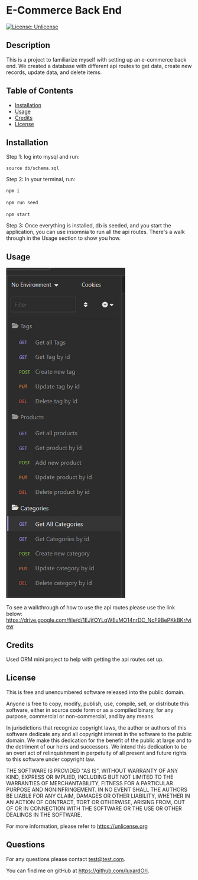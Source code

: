 # E-Commerce Back End  
  [![License: Unlicense](https://img.shields.io/badge/license-Unlicense-blue.svg)](http://unlicense.org/)

## Description

This is a project to familiarize myself with setting up an e-commerce back end. We created a database with different api routes to get data, create new records, update data, and delete items. 

## Table of Contents

- [Installation](#installation)
- [Usage](#usage)
- [Credits](#credits)
- [License](#license)
    
## Installation

Step 1: log into mysql and run: 

```
source db/schema.sql
```
Step 2: In your terminal, run:  

```
npm i

npm run seed

npm start
```
Step 3: Once everything is installed, db is seeded, and you start the application, you can use insomnia to run all the api routes. There's a walk through in the Usage section to show you how.

## Usage

![alt text](assets/images/api_routes.jpg)

To see a walkthrough of how to use the api routes please use the link below:  
https://drive.google.com/file/d/1EJjfOYLqWEuMO14nrDC_NcF9BePKkBKr/view  


## Credits

Used ORM mini project to help with getting the api routes set up.

## License
        
This is free and unencumbered software released into the public domain.

Anyone is free to copy, modify, publish, use, compile, sell, or
distribute this software, either in source code form or as a compiled
binary, for any purpose, commercial or non-commercial, and by any
means.

In jurisdictions that recognize copyright laws, the author or authors
of this software dedicate any and all copyright interest in the
software to the public domain. We make this dedication for the benefit
of the public at large and to the detriment of our heirs and
successors. We intend this dedication to be an overt act of
relinquishment in perpetuity of all present and future rights to this
software under copyright law.

THE SOFTWARE IS PROVIDED "AS IS", WITHOUT WARRANTY OF ANY KIND,
EXPRESS OR IMPLIED, INCLUDING BUT NOT LIMITED TO THE WARRANTIES OF
MERCHANTABILITY, FITNESS FOR A PARTICULAR PURPOSE AND NONINFRINGEMENT.
IN NO EVENT SHALL THE AUTHORS BE LIABLE FOR ANY CLAIM, DAMAGES OR
OTHER LIABILITY, WHETHER IN AN ACTION OF CONTRACT, TORT OR OTHERWISE,
ARISING FROM, OUT OF OR IN CONNECTION WITH THE SOFTWARE OR THE USE OR
OTHER DEALINGS IN THE SOFTWARE.

For more information, please refer to <https://unlicense.org>

## Questions

For any questions please contact test@test.com.

You can find me on gitHub at https://github.com/luxardOri.

